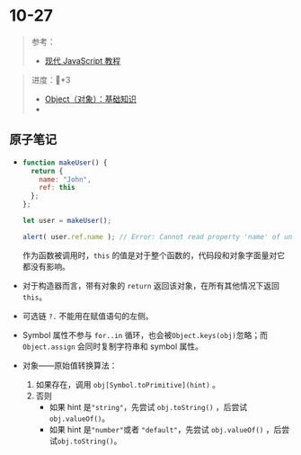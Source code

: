 # 10-27

> 参考：
>
> - [现代 JavaScript 教程](https://zh.javascript.info/)

> 进度：🍅*3
>
> - [Object（对象）：基础知识](https://zh.javascript.info/object-basics)
> - 

## 原子笔记

- ```javascript
  function makeUser() {
    return {
      name: "John",
      ref: this
    };
  };
  
  let user = makeUser();
  
  alert( user.ref.name ); // Error: Cannot read property 'name' of undefined
  ```

  作为函数被调用时，`this` 的值是对于整个函数的，代码段和对象字面量对它都没有影响。

- 对于构造器而言，带有对象的 `return` 返回该对象，在所有其他情况下返回 `this`。

- 可选链 `?.` 不能用在赋值语句的左侧。

- Symbol 属性不参与 `for..in` 循环，也会被`Object.keys(obj)`忽略；而`Object.assign` 会同时复制字符串和 symbol 属性。

- 对象——原始值转换算法：

  1. 如果存在，调用 `obj[Symbol.toPrimitive](hint)` 。
  2. 否则
     - 如果 hint 是`"string"`，先尝试 `obj.toString()` ，后尝试`obj.valueOf()`。
     - 如果 hint 是`"number"`或者 `"default"`，先尝试 `obj.valueOf()` ，后尝试`obj.toString()`。